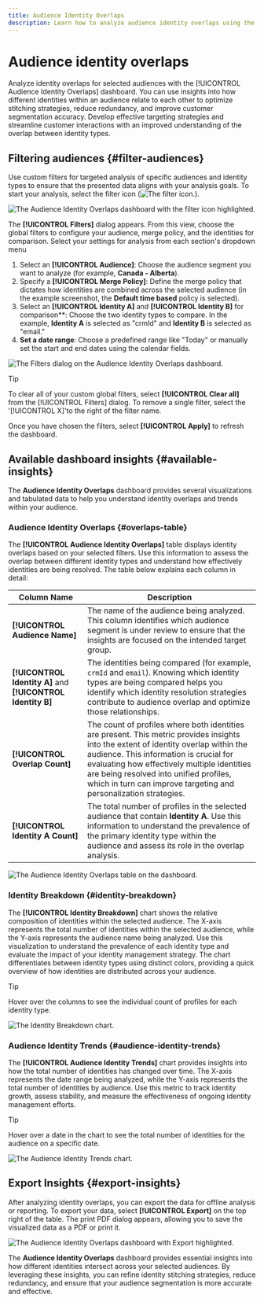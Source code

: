 ```yaml
---
title: Audience Identity Overlaps
description: Learn how to analyze audience identity overlaps using the Audience Identity Overlaps dashboard. Filter audiences, specify merge policies, and examine identity relationships to make data-driven decisions.
---
```


# Audience identity overlaps

Analyze identity overlaps for selected audiences with the [!UICONTROL Audience Identity Overlaps] dashboard. You can use insights into how different identities within an audience relate to each other to optimize stitching strategies, reduce redundancy, and improve customer segmentation accuracy. Develop effective targeting strategies and streamline customer interactions with an improved understanding of the overlap between identity types.

## Filtering audiences {#filter-audiences}

Use custom filters for targeted analysis of specific audiences and identity types to ensure that the presented data aligns with your analysis goals. To start your analysis, select the filter icon (![The filter icon.]()). 

![The Audience Identity Overlaps dashboard with the filter icon highlighted.]()

The **[!UICONTROL Filters]** dialog appears. From this view, choose the global filters to configure your audience, merge policy, and the identities for comparison. Select your settings for analysis from each section's dropdown menu

1. Select an **[!UICONTROL Audience]**: Choose the audience segment you want to analyze (for example, **Canada - Alberta**).
2. Specify a **[!UICONTROL Merge Policy]**: Define the merge policy that dictates how identities are combined across the selected audience (in the example screenshot, the **Default time based** policy is selected).
3. Select an **[!UICONTROL Identity A]** and **[!UICONTROL  Identity B]** for comparison**: Choose the two identity types to compare. In the example, **Identity A** is selected as "crmId" and **Identity B** is selected as "email."
4. **Set a date range**: Choose a predefined range like "Today" or manually set the start and end dates using the calendar fields.

![The Filters dialog on the Audience Identity Overlaps dashboard.]()

>[!TIP]
>
>To clear all of your custom global filters, select **[!UICONTROL Clear all]** from the [!UICONTROL Filters] dialog. To remove a single filter, select the '[!UICONTROL X]'to the right of the filter name.

Once you have chosen the filters, select **[!UICONTROL Apply]** to refresh the dashboard.

## Available dashboard insights {#available-insights}

The **Audience Identity Overlaps** dashboard provides several visualizations and tabulated data to help you understand identity overlaps and trends within your audience.

### Audience Identity Overlaps {#overlaps-table}

The **[!UICONTROL Audience Identity Overlaps]** table displays identity overlaps based on your selected filters. Use this information to assess the overlap between different identity types and understand how effectively identities are being resolved. The table below explains each column in detail:

| Column Name     | Description                   |
|-----------------|-------------------------------|
| **[!UICONTROL Audience Name]**     | The name of the audience being analyzed. This column identifies which audience segment is under review to ensure that the insights are focused on the intended target group. |
| **[!UICONTROL Identity A]** and **[!UICONTROL Identity B]** | The identities being compared (for example, `crmId` and `email`). Knowing which identity types are being compared helps you identify which identity resolution strategies contribute to audience overlap and optimize those relationships. |
| **[!UICONTROL Overlap Count]**     | The count of profiles where both identities are present. This metric provides insights into the extent of identity overlap within the audience. This information is crucial for evaluating how effectively multiple identities are being resolved into unified profiles, which in turn can improve targeting and personalization strategies. |
| **[!UICONTROL Identity A Count]**  | The total number of profiles in the selected audience that contain **Identity A**. Use this information to understand the prevalence of the primary identity type within the audience and assess its role in the overlap analysis. |

![The Audience Identity Overlaps table on the dashboard.]()

### Identity Breakdown {#identity-breakdown}

The **[!UICONTROL Identity Breakdown]** chart shows the relative composition of identities within the selected audience. The X-axis represents the total number of identities within the selected audience, while the Y-axis represents the audience name being analyzed. Use this visualization to understand the prevalence of each identity type and evaluate the impact of your identity management strategy. The chart differentiates between identity types using distinct colors, providing a quick overview of how identities are distributed across your audience.

>[!TIP]
>
>Hover over the columns to see the individual count of profiles for each identity type.

![The Identity Breakdown chart.]()

### Audience Identity Trends {#audience-identity-trends}

The **[!UICONTROL Audience Identity Trends]** chart provides insights into how the total number of identities has changed over time. The X-axis represents the date range being analyzed, while the Y-axis represents the total number of identities by audience. Use this metric to track identity growth, assess stability, and measure the effectiveness of ongoing identity management efforts.

>[!TIP]
>
>Hover over a date in the chart to see the total number of identities for the audience on a specific date.

![The Audience Identity Trends chart.]()

## Export Insights {#export-insights}

After analyzing identity overlaps, you can export the data for offline analysis or reporting. To export your data, select **[!UICONTROL Export]** on the top right of the table. The print PDF dialog appears, allowing you to save the visualized data as a PDF or print it.

![The Audience Identity Overlaps dashboard with Export highlighted.]()

The **Audience Identity Overlaps** dashboard provides essential insights into how different identities intersect across your selected audiences. By leveraging these insights, you can refine identity stitching strategies, reduce redundancy, and ensure that your audience segmentation is more accurate and effective.


